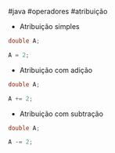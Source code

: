 #java #operadores #atribuição
- Atribuição simples
```java
double A;

A = 2;
```
- Atribuição com adição 
```java
double A;

A += 2;
```
- Atribuição com subtração 
```java
double A;

A -= 2;
```